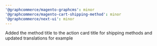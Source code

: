 ```yaml
---
'@graphcommerce/magento-graphcms': minor
'@graphcommerce/magento-cart-shipping-method': minor
'@graphcommerce/next-ui': minor
---
```


Added the method title to the action card title for shipping methods and updated translations for example
